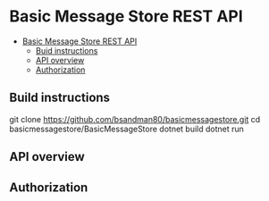 # Basic Message Store REST API
<!-- TOC depthFrom:1 depthTo:2 withLinks:1 updateOnSave:1 orderedList:0 -->

- [Basic Message Store REST API](#basic-message-store-rest-api)
	- [Buid instructions](#build-instructions)
	- [API overview](#api-overview)
	- [Authorization](#result-types)

<!-- /TOC -->

## Build instructions

git clone https://github.com/bsandman80/basicmessagestore.git
cd basicmessagestore/BasicMessageStore
dotnet build
dotnet run

## API overview

## Authorization
